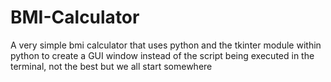 # BMI-Calculator

A very simple bmi calculator that uses python and the tkinter module within python to create a GUI window instead of the script being executed in the terminal, not the best but we all start somewhere
